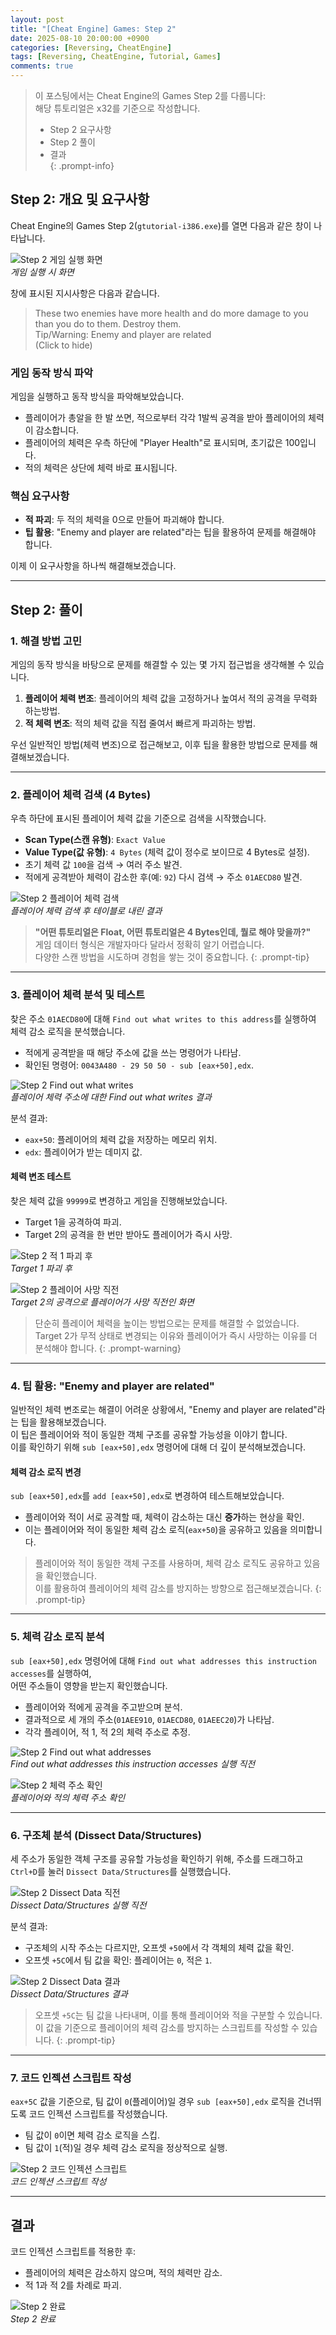 ```yaml
---
layout: post
title: "[Cheat Engine] Games: Step 2"
date: 2025-08-10 20:00:00 +0900
categories: [Reversing, CheatEngine]
tags: [Reversing, CheatEngine, Tutorial, Games]
comments: true
---
```


> 이 포스팅에서는 Cheat Engine의 Games Step 2를 다룹니다: <br> 해당 튜토리얼은 x32를 기준으로 작성합니다.
>  
> - Step 2 요구사항  
> - Step 2 풀이  
> - 결과  
{: .prompt-info}

## Step 2: 개요 및 요구사항
Cheat Engine의 Games Step 2(`gtutorial-i386.exe`)를 열면 다음과 같은 창이 나타납니다.

![Step 2 게임 실행 화면](assets/img/CheatEngine/Games2/1.png)  
*게임 실행 시 화면*

창에 표시된 지시사항은 다음과 같습니다.

> These two enemies have more health and do more damage to you than you do to them. Destroy them.  
> Tip/Warning: Enemy and player are related  
> (Click to hide)

### 게임 동작 방식 파악
게임을 실행하고 동작 방식을 파악해보았습니다.

- 플레이어가 총알을 한 발 쏘면, 적으로부터 각각 1발씩 공격을 받아 플레이어의 체력이 감소합니다.
- 플레이어의 체력은 우측 하단에 "Player Health"로 표시되며, 초기값은 100입니다.
- 적의 체력은 상단에 체력 바로 표시됩니다.

### 핵심 요구사항

- **적 파괴**: 두 적의 체력을 0으로 만들어 파괴해야 합니다.
- **팁 활용**: "Enemy and player are related"라는 팁을 활용하여 문제를 해결해야 합니다.

이제 이 요구사항을 하나씩 해결해보겠습니다.

---

## Step 2: 풀이

### 1. 해결 방법 고민
게임의 동작 방식을 바탕으로 문제를 해결할 수 있는 몇 가지 접근법을 생각해볼 수 있습니다.

1. **플레이어 체력 변조**: 플레이어의 체력 값을 고정하거나 높여서 적의 공격을 무력화 하는방법.
2. **적 체력 변조**: 적의 체력 값을 직접 줄여서 빠르게 파괴하는 방법.

우선 일반적인 방법(체력 변조)으로 접근해보고, 이후 팁을 활용한 방법으로 문제를 해결해보겠습니다.

---

### 2. 플레이어 체력 검색 (4 Bytes)
우측 하단에 표시된 플레이어 체력 값을 기준으로 검색을 시작했습니다.
- **Scan Type(스캔 유형)**: `Exact Value`
- **Value Type(값 유형)**: `4 Bytes` (체력 값이 정수로 보이므로 4 Bytes로 설정).
- 초기 체력 값 `100`을 검색 → 여러 주소 발견.
- 적에게 공격받아 체력이 감소한 후(예: `92`) 다시 검색 → 주소 `01AECD80` 발견.

![Step 2 플레이어 체력 검색](assets/img/CheatEngine/Games2/2.png)  
*플레이어 체력 검색 후 테이블로 내린 결과*

> **"어떤 튜토리얼은 Float, 어떤 튜토리얼은 4 Bytes인데, 뭘로 해야 맞을까?"**  
> 게임 데이터 형식은 개발자마다 달라서 정확히 알기 어렵습니다.<br>다양한 스캔 방법을 시도하며 경험을 쌓는 것이 중요합니다.
{: .prompt-tip}

---

### 3. 플레이어 체력 분석 및 테스트
찾은 주소 `01AECD80`에 대해 `Find out what writes to this address`를 실행하여<br>
체력 감소 로직을 분석했습니다.

- 적에게 공격받을 때 해당 주소에 값을 쓰는 명령어가 나타남.
- 확인된 명령어: `0043A480 - 29 50 50 - sub [eax+50],edx`.

![Step 2 Find out what writes](assets/img/CheatEngine/Games2/3.png)  
*플레이어 체력 주소에 대한 Find out what writes 결과*

분석 결과:
- `eax+50`: 플레이어의 체력 값을 저장하는 메모리 위치.
- `edx`: 플레이어가 받는 데미지 값.

#### 체력 변조 테스트
찾은 체력 값을 `99999`로 변경하고 게임을 진행해보았습니다.
- Target 1을 공격하여 파괴.
- Target 2의 공격을 한 번만 받아도 플레이어가 즉시 사망.

![Step 2 적 1 파괴 후](assets/img/CheatEngine/Games2/4.png)  
*Target 1 파괴 후*

![Step 2 플레이어 사망 직전](assets/img/CheatEngine/Games2/5.png)  
*Target 2의 공격으로 플레이어가 사망 직전인 화면*

> 단순히 플레이어 체력을 높이는 방법으로는 문제를 해결할 수 없었습니다.  
> Target 2가 무적 상태로 변경되는 이유와 플레이어가 즉시 사망하는 이유를 더 분석해야 합니다.
{: .prompt-warning}

---

### 4. 팁 활용: "Enemy and player are related"
일반적인 체력 변조로는 해결이 어려운 상황에서, "Enemy and player are related"라는 팁을 활용해보겠습니다.  
이 팁은 플레이어와 적이 동일한 객체 구조를 공유할 가능성을 이야기 합니다.  
이를 확인하기 위해 `sub [eax+50],edx` 명령어에 대해 더 깊이 분석해보겠습니다.

####  체력 감소 로직 변경
`sub [eax+50],edx`를 `add [eax+50],edx`로 변경하여 테스트해보았습니다.

- 플레이어와 적이 서로 공격할 때, 체력이 감소하는 대신 **증가**하는 현상을 확인.
- 이는 플레이어와 적이 동일한 체력 감소 로직(`eax+50`)을 공유하고 있음을 의미합니다.

> 플레이어와 적이 동일한 객체 구조를 사용하며, 체력 감소 로직도 공유하고 있음을 확인했습니다.  
> 이를 활용하여 플레이어의 체력 감소를 방지하는 방향으로 접근해보겠습니다.
{: .prompt-tip}

---

### 5. 체력 감소 로직 분석
`sub [eax+50],edx` 명령어에 대해 `Find out what addresses this instruction accesses`를 실행하여,<br>
어떤 주소들이 영향을 받는지 확인했습니다.

- 플레이어와 적에게 공격을 주고받으며 분석.
- 결과적으로 세 개의 주소(`01AEE910`, `01AECD80`, `01AEEC20`)가 나타남.
- 각각 플레이어, 적 1, 적 2의 체력 주소로 추정.

![Step 2 Find out what addresses](assets/img/CheatEngine/Games2/6.png)  
*Find out what addresses this instruction accesses 실행 직전*

![Step 2 체력 주소 확인](assets/img/CheatEngine/Games2/7.png)  
*플레이어와 적의 체력 주소 확인*

---

### 6. 구조체 분석 (Dissect Data/Structures)
세 주소가 동일한 객체 구조를 공유할 가능성을 확인하기 위해, 주소를 드래그하고<br>
`Ctrl+D`를 눌러 `Dissect Data/Structures`를 실행했습니다.

![Step 2 Dissect Data 직전](assets/img/CheatEngine/Games2/8.png)  
*Dissect Data/Structures 실행 직전*

분석 결과:
- 구조체의 시작 주소는 다르지만, 오프셋 `+50`에서 각 객체의 체력 값을 확인.
- 오프셋 `+5C`에서 팀 값을 확인: 플레이어는 `0`, 적은 `1`.

![Step 2 Dissect Data 결과](assets/img/CheatEngine/Games2/9.png)  
*Dissect Data/Structures 결과*

> 오프셋 `+5C`는 팀 값을 나타내며, 이를 통해 플레이어와 적을 구분할 수 있습니다.  
> 이 값을 기준으로 플레이어의 체력 감소를 방지하는 스크립트를 작성할 수 있습니다.
{: .prompt-tip}

---

### 7. 코드 인젝션 스크립트 작성
`eax+5C` 값을 기준으로, 팀 값이 `0`(플레이어)일 경우 `sub [eax+50],edx` 로직을 건너뛰도록 코드 인젝션 스크립트를 작성했습니다.
- 팀 값이 `0`이면 체력 감소 로직을 스킵.
- 팀 값이 `1`(적)일 경우 체력 감소 로직을 정상적으로 실행.

![Step 2 코드 인젝션 스크립트](assets/img/CheatEngine/Games2/10.png)  
*코드 인젝션 스크립트 작성*

---

## 결과
코드 인젝션 스크립트를 적용한 후:
- 플레이어의 체력은 감소하지 않으며, 적의 체력만 감소.
- 적 1과 적 2를 차례로 파괴.

![Step 2 완료](assets/img/CheatEngine/Games2/11.png)  
*Step 2 완료*
